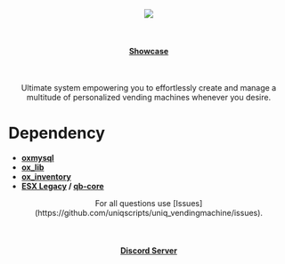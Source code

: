 <div align='center'><img src='https://i.imgur.com/ohvQthn.png'/></div>

<br><div><h4 align='center'><a href='https://youtu.be/3cohoM3Sh-U'>Showcase</a></h4></div><br>

<p style="text-align: center;">Ultimate system empowering you to effortlessly create and manage a multitude of personalized vending machines whenever you desire.</p>

# Dependency

- **[oxmysql](https://github.com/overextended/oxmysql)**
- **[ox_lib](https://github.com/overextended/ox_lib)**
- **[ox_inventory](https://github.com/overextended/ox_inventory)**
- **[ESX Legacy](https://github.com/esx-framework/esx-legacy) / [qb-core](https://github.com/qbcore-framework/qb-core)**

<p style="text-align: center;">For all questions use [Issues](https://github.com/uniqscripts/uniq_vendingmachine/issues).</p>


<br><div><h4 align='center'><a href='https://discord.gg/uniq-team'>Discord Server</a></h4></div><br>

